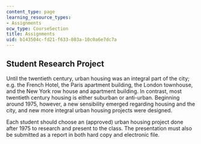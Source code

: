 ```yaml
---
content_type: page
learning_resource_types:
- Assignments
ocw_type: CourseSection
title: Assignments
uid: b143504c-fd21-f633-803a-10c0a6e7dc7a
---
```


Student Research Project
------------------------

Until the twentieth century, urban housing was an integral part of the city; e.g. the French Hotel, the Paris apartment building, the London townhouse, and the New York row house and apartment building. In contrast, most twentieth century housing is either suburban or anti-urban. Beginning around 1975, however, a new sensibility emerged regarding housing and the city, and new more integral urban housing projects were designed.

Each student should choose an (approved) urban housing project done after 1975 to research and present to the class. The presentation must also be submitted as a report in both hard copy and electronic file.